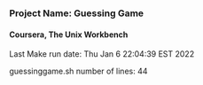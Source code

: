 <h3>Project Name: Guessing Game </h3>
<h4>Coursera, The Unix Workbench</h4>

Last Make run date:
Thu Jan  6 22:04:39 EST 2022

guessinggame.sh number of lines:
44
